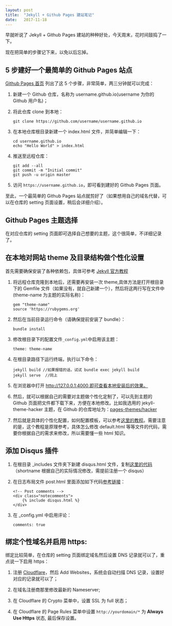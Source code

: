 ```yaml
---
layout: post
title:  "Jekyll + Github Pages 建站笔记"
date:   2017-11-18
---
```

早就听说了 Jekyll + Github Pages 建站的种种好处，今天周末，花时间鼓捣了一下。

现在把简单的步骤记下来，以免以后忘掉。

## 5 步建好一个最简单的 Github Pages 站点

[Github Pages 首页](https://pages.github.com) 列出了这 5 个步骤，非常简单，两三分钟就可以完成：

1. 新建一个 Github 仓库，名称为 username.github.io(username 为你的 Github 用户名)；
2. 将此仓库 clone 到本地：
	
	```
	git clone https://github.com/username/username.github.io
	```
	
3. 在本地仓库根目录新建一个 index.html 文件，并简单编辑一下：
	
	```
	cd username.github.io
	echo "Hello World" > index.html
	```
4. 推送至远程仓库：

	```
	git add --all
	git commit -m "Initial commit"
	git push -u origin master
	```
5. 访问 `https://username.github.io`，即可看到建好的 Github Pages 页面。

至此，一个最简单的 Github Pages 站点就剪好了（如果想用自己的域名代替，可以在仓库的 setting 页面设置，稍后会详细介绍）。

## Github Pages 主题选择

在对应仓库的 setting 页面即可选择自己想要的主题，这个很简单，不详细记录了。

## 在本地对网站 theme 及目录结构做个性化设置

首先需要确保安装了各种依赖包，具体可参考 [Jekyll 官方教程](https://jekyllrb.com/docs/installation/)

1. 将远程仓库克隆到本地后，还需要再安装一次 theme,具体方法是打开根目录下的 Gemfile 文件（如果没有，就自己新建一个），然后将这两行写在文件中(theme-name 为主题的实际名称)：
	
	```
	gem "theme-name"
	source 'https://rubygems.org'
	```
2. 然后在当前目录运行命令（请确保提前安装了 bundle）：

	```
	bundle install
	```
	
3. 修改根目录下的配置文件`_config.yml`中启用该主题：

	```
	theme: theme-name
	```
	
4. 在根目录路径下运行终端，执行以下命令：

	```
	jekyll build //如果报错的话，试试 bundle exec jekyll build
	jekyll serve  //同上
	```
5. 在浏览器中打开 http://127.0.0.1:4000,即可查看本地安装后的效果。

6. 然后，就可以根据自己的需要对主题做个性化定制了，可以先到主题的 Github 页面把文件都下载下来，方便在本地修改。比如我选用的 jekyll-theme-hacker 主题，在 Github 的仓库地址为：[pages-themes/hacker](https://github.com/pages-themes/hacker)

7. 然后就是具体的个性化配置，如何配置模板，可以参考[这里的教程](http://jmcglone.com/guides/github-pages/)。需要注意的是，这个教程是原理参考，具体怎么修改 default.html 等等文件的代码，需要你根据自己的需求来修改，所以需要懂一些 html 知识。

## 添加 Disqus 插件

1. 在根目录 _includes 文件夹下新建 disqus.html 文件，复制[这里的代码](https://github.com/jmcglone/jmcglone.github.io/blob/master/_includes/disqus.html)（shortname 根据自己的实际情况修改，需提前注册一个 disqus）
2. 在日志布局文件 post.html 里面添加如下代码[参考链接](https://github.com/jmcglone/jmcglone.github.io/blob/master/_layouts/post.html)：
	
	```
	<!-- Post comments -->
	<div class="notecomments">
		{% include disqus.html %}	 
	</div>
	```
3. 在 _config.yml 中启用评论：
	
	```
	comments: true
	```
	
## 绑定个性域名并启用 https:

绑定比较简单，在仓库的 setting 页面绑定域名然后设置 DNS 记录就可以了，重点说一下启用 https：

1. 注册 [Cloudflare](https://www.cloudflare.com)，然后 Add Websites，系统会自动扫描 DNS 记录，设置好对应的记录就可以了；

2. 在域名注册商那里修改最新的 Nameserver;

3. 在 Cloudflare 的 Crypto 菜单中，设置 SSL 为 full 状态；

4. 在 Cloudflare 的 Page Rules 菜单中设置
	 `http://yourdomain/*`  为 **Always Use Https** 状态, 最后保存设置。
